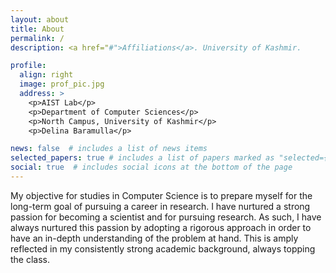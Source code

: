 ```yaml
---
layout: about
title: About
permalink: /
description: <a href="#">Affiliations</a>. University of Kashmir.

profile:
  align: right
  image: prof_pic.jpg
  address: >
    <p>AIST Lab</p>
    <p>Department of Computer Sciences</p>
    <p>North Campus, University of Kashmir</p>
    <p>Delina Baramulla</p>

news: false  # includes a list of news items
selected_papers: true # includes a list of papers marked as "selected={true}"
social: true  # includes social icons at the bottom of the page
---
```


My objective for studies in Computer Science is to prepare myself for the long-term goal of pursuing a career in research. I have nurtured a strong passion for becoming a scientist and for pursuing research. As such, I have always nurtured this passion by adopting a rigorous approach in order to have an in-depth understanding of the problem at hand. This is amply reflected in my consistently strong academic background, always topping the class.